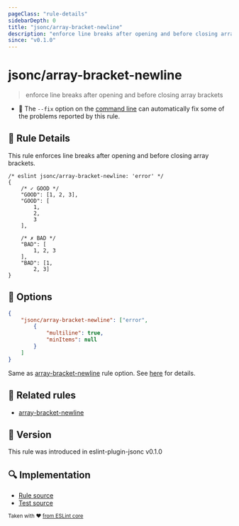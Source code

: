 ```yaml
---
pageClass: "rule-details"
sidebarDepth: 0
title: "jsonc/array-bracket-newline"
description: "enforce line breaks after opening and before closing array brackets"
since: "v0.1.0"
---
```

# jsonc/array-bracket-newline

> enforce line breaks after opening and before closing array brackets

- :wrench: The `--fix` option on the [command line](https://eslint.org/docs/user-guide/command-line-interface#fixing-problems) can automatically fix some of the problems reported by this rule.

## :book: Rule Details

This rule enforces line breaks after opening and before closing array brackets.

<eslint-code-block fix>

<!-- eslint-skip -->

```json5
/* eslint jsonc/array-bracket-newline: 'error' */
{
    /* ✓ GOOD */
    "GOOD": [1, 2, 3],
    "GOOD": [
        1,
        2,
        3
    ],

    /* ✗ BAD */
    "BAD": [
        1, 2, 3
    ],
    "BAD": [1,
        2, 3]
}
```

</eslint-code-block>

## :wrench: Options

```json
{
    "jsonc/array-bracket-newline": ["error",
        {
            "multiline": true,
            "minItems": null
        }
    ]
}
```

Same as [array-bracket-newline] rule option. See [here](https://eslint.org/docs/rules/array-bracket-newline#options) for details.

## :couple: Related rules

- [array-bracket-newline]

[array-bracket-newline]: https://eslint.org/docs/rules/array-bracket-newline

## :rocket: Version

This rule was introduced in eslint-plugin-jsonc v0.1.0

## :mag: Implementation

- [Rule source](https://github.com/ota-meshi/eslint-plugin-jsonc/blob/master/lib/rules/array-bracket-newline.ts)
- [Test source](https://github.com/ota-meshi/eslint-plugin-jsonc/blob/master/tests/lib/rules/array-bracket-newline.ts)

<sup>Taken with ❤️ [from ESLint core](https://eslint.org/docs/rules/array-bracket-newline)</sup>
